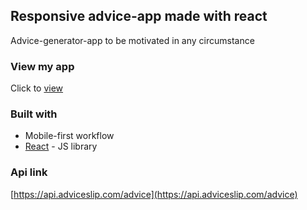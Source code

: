 ## Responsive advice-app made with react

Advice-generator-app to be motivated in any circumstance

### View my app

Click to [view](https://warisaremou.github.io/advice-generator-app/)

### Built with

- Mobile-first workflow
- [React](https://reactjs.org/) - JS library

### Api link

[https://api.adviceslip.com/advice](https://api.adviceslip.com/advice)
